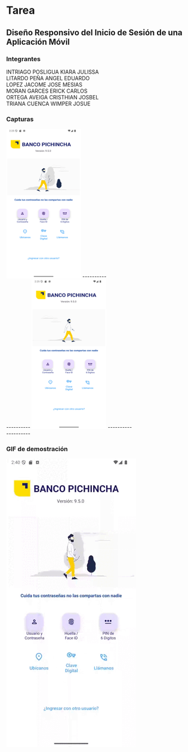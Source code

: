 # Tarea 
## Diseño Responsivo del Inicio de Sesión de una Aplicación Móvil
### Integrantes
INTRIAGO POSLIGUA KIARA JULISSA  
LITARDO PEÑA ANGEL EDUARDO  
LOPEZ JACOME JOSE MESIAS  
MORAN GARCES ERICK CARLOS  
ORTEGA AVEIGA CRISTHIAN JOSBEL  
TRIANA CUENCA WIMPER JOSUE  

### Capturas
<img src="cap1.png" width="200" height="400">
----------<br>
----------
<img src="cap2.png" width="200" height="400">
----------<br>
----------  

### GIF de demostración
![Demostración](grabacion.gif)











